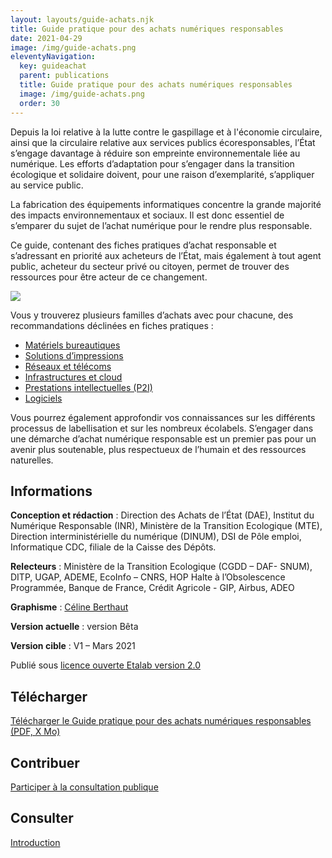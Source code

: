 ```yaml
---
layout: layouts/guide-achats.njk
title: Guide pratique pour des achats numériques responsables
date: 2021-04-29
image: /img/guide-achats.png
eleventyNavigation:
  key: guideachat
  parent: publications
  title: Guide pratique pour des achats numériques responsables
  image: /img/guide-achats.png
  order: 30
---
```


Depuis la loi relative à la lutte contre le gaspillage et à l'économie circulaire, ainsi que la circulaire relative aux services publics écoresponsables, l’État s’engage davantage à réduire son empreinte environnementale liée au numérique. Les efforts d’adaptation pour s’engager dans la transition écologique et solidaire doivent, pour une raison d’exemplarité, s’appliquer au service public. 

La fabrication des équipements informatiques concentre la grande majorité des impacts environnementaux et sociaux. Il est donc essentiel de s’emparer du sujet de l’achat numérique pour le rendre plus responsable.

Ce guide, contenant des fiches pratiques d’achat responsable et s’adressant en priorité aux acheteurs de l’État, mais également à tout agent public, acheteur du secteur privé ou citoyen, permet de trouver des ressources pour être acteur de ce changement.

![](/img/guide-achats.png)

Vous y trouverez plusieurs familles d’achats avec pour chacune, des recommandations déclinées en fiches pratiques :

* [Matériels bureautiques](/publications/guide-pratique-achats-numeriques-responsables/fiches-pratiques/bureautique/)
* [Solutions d’impressions](/publications/guide-pratique-achats-numeriques-responsables/fiches-pratiques/impression/)
* [Réseaux et télécoms](/publications/guide-pratique-achats-numeriques-responsables/fiches-pratiques/reseaux/)
* [Infrastructures et cloud](/publications/guide-pratique-achats-numeriques-responsables/fiches-pratiques/hebergement/)
* [Prestations intellectuelles (P2I)](/publications/guide-pratique-achats-numeriques-responsables/fiches-pratiques/prestations-intellectuelles/)
* [Logiciels](/publications/guide-pratique-achats-numeriques-responsables/fiches-pratiques/logiciels/)

Vous pourrez également approfondir vos connaissances sur les différents processus de labellisation et sur les nombreux écolabels.
S’engager dans une démarche d’achat numérique responsable est un premier pas pour un avenir plus soutenable, plus respectueux de l’humain et des ressources naturelles.

## Informations

**Conception et rédaction** : Direction des Achats de l’État (DAE), Institut du Numérique Responsable (INR), Ministère de la Transition Ecologique (MTE), Direction interministérielle du numérique (DINUM), DSI de Pôle emploi, Informatique CDC, filiale de la Caisse des Dépôts.

**Relecteurs** : Ministère de la Transition Ecologique (CGDD – DAF- SNUM), DITP, UGAP, ADEME, EcoInfo – CNRS, HOP Halte à l’Obsolescence Programmée, Banque de France, Crédit Agricole - GIP, Airbus, ADEO

**Graphisme** : [Céline Berthaut](https://celineberthaut.fr/)

**Version actuelle** : version Bêta

**Version cible** : V1 – Mars 2021

Publié sous [licence ouverte Etalab version 2.0](https://github.com/etalab/licence-ouverte/blob/master/LO.md)

## Télécharger

<a class="fr-link fr-fi-arrow-down-line fr-link--icon-left" target="_self" href="#">Télécharger le Guide pratique pour des achats numériques responsables (PDF, X Mo)</a>

## Contribuer

<a class="fr-link fr-fi-arrow-right-line fr-link--icon-right" href="#">Participer à la consultation publique</a>

## Consulter

<a class="fr-link fr-fi-arrow-right-line fr-link--icon-right" href="/publications/guide-pratique-achats-numeriques-responsables/introduction">Introduction</a>
